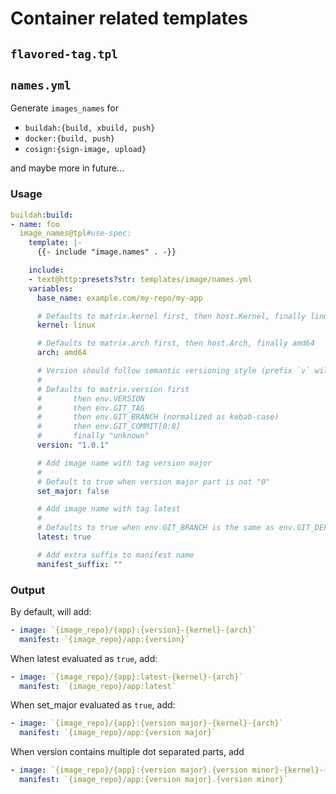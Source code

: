 # Container related templates

## `flavored-tag.tpl`

## `names.yml`

Generate `images_names` for

- `buildah:{build, xbuild, push}`
- `docker:{build, push}`
- `cosign:{sign-image, upload}`

and maybe more in future...

### Usage

```yaml
buildah:build:
- name: foo
  image_names@tpl#use-spec:
    template: |-
      {{- include "image.names" . -}}

    include:
    - text@http:presets?str: templates/image/names.yml
    variables:
      base_name: example.com/my-repo/my-app

      # Defaults to matrix.kernel first, then host.Kernel, finally linux
      kernel: linux

      # Defaults to matrix.arch first, then host.Arch, finally amd64
      arch: amd64

      # Version should follow semantic versioning style (prefix `v` will be trimed)
      #
      # Defaults to matrix.version first
      #       then env.VERSION
      #       then env.GIT_TAG
      #       then env.GIT_BRANCH (normalized as kebab-case)
      #       then env.GIT_COMMIT[0:8]
      #       finally "unknown"
      version: "1.0.1"

      # Add image name with tag version major
      #
      # Default to true when version major part is not "0"
      set_major: false

      # Add image name with tag latest
      #
      # Defaults to true when env.GIT_BRANCH is the same as env.GIT_DEFAULT_BRANCH
      latest: true

      # Add extra suffix to manifest name
      manifest_suffix: ""
```

### Output

By default, will add:

```yaml
- image: `{image_repo}/{app}:{version}-{kernel}-{arch}`
  manifest: `{image_repo}/app:{version}`
```

When latest evaluated as `true`, add:

```yaml
- image: `{image_repo}/{app}:latest-{kernel}-{arch}`
  manifest: `{image_repo}/app:latest`
```

When set_major evaluated as `true`, add:

```yaml
- image: `{image_repo}/{app}:{version major}-{kernel}-{arch}`
  manifest: `{image_repo}/app:{version major}`
```

When version contains multiple dot separated parts, add

```yaml
- image: `{image_repo}/{app}:{version major}.{version minor}-{kernel}-{arch}`
  manifest: `{image_repo}/app:{version major}.{version minor}`
```
